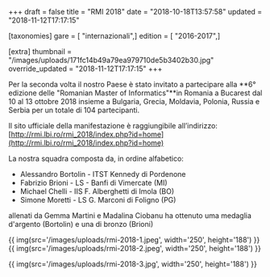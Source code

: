 +++
draft = false
title = "RMI 2018"
date = "2018-10-18T13:57:58"
updated = "2018-11-12T17:17:15"

[taxonomies]
gare = [ "internazionali",]
edition = [ "2016-2017",]

[extra]
thumbnail = "/images/uploads/171fc14b49a79ea979710de5b3402b30.jpg"
override_updated = "2018-11-12T17:17:15"
+++

Per la seconda volta il nostro Paese è stato invitato a partecipare alla **6° edizione delle "Romanian Master of Informatics"**in Romania a Bucarest dal 10 al 13 ottobre 2018 insieme a Bulgaria, Grecia, Moldavia, Polonia, Russia e Serbia per un totale di 104 partecipanti.

Il sito ufficiale della manifestazione è raggiungibile all’indirizzo: [http://rmi.lbi.ro/rmi_2018/index.php?id=home](http://rmi.lbi.ro/rmi_2018/index.php?id=home)

La nostra squadra composta da, in ordine alfabetico:

- Alessandro Bortolin - ITST Kennedy di Pordenone
- Fabrizio Brioni - LS - Banfi di Vimercate (MI)
- Michael Chelli - IIS F. Alberghetti di Imola (BO)
- Simone Moretti - LS G. Marconi di Foligno (PG)

allenati da Gemma Martini e Madalina Ciobanu ha ottenuto uma medaglia d'argento (Bortolin) e una di bronzo (Brioni)

{{ img(src='/images/uploads/rmi-2018-1.jpeg', width='250', height='188') }}{{ img(src='/images/uploads/rmi-2018-2.jpeg', width='250', height='188') }}

{{ img(src='/images/uploads/rmi-2018-3.jpg', width='250', height='188') }}

